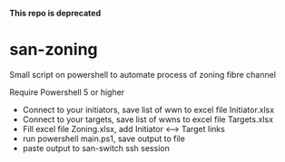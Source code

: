 **This repo is deprecated**

# san-zoning
Small script on powershell to automate process of zoning fibre channel

Require Powershell 5 or higher

* Connect to your initiators, save list of wwn to excel file Initiator.xlsx
* Connect to your targets, save list of wwns to excel file Targets.xlsx
* Fill excel file Zoning.xlsx, add Initiator <--> Target links
* run powershell main.ps1, save output to file
* paste output to san-switch ssh session

